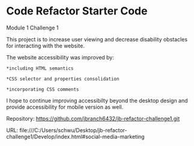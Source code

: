 # Code Refactor Starter Code

Module 1 Challenge 1

This project is to increase user viewing and decrease disability obstacles for interacting with the website.

The website accessibility was improved by: 

	*including HTML semantics
 
	*CSS selector and properties consolidation 

	*incorporating CSS comments

I hope to continue improving accessibilty beyond the desktop design and provide accessibility for mobile version as well.



Repository: https://github.com/jbranch6432/jb-refactor-challenge1.git

URL: file:///C:/Users/schwu/Desktop/jb-refactor-challenge1/Develop/index.html#social-media-marketing